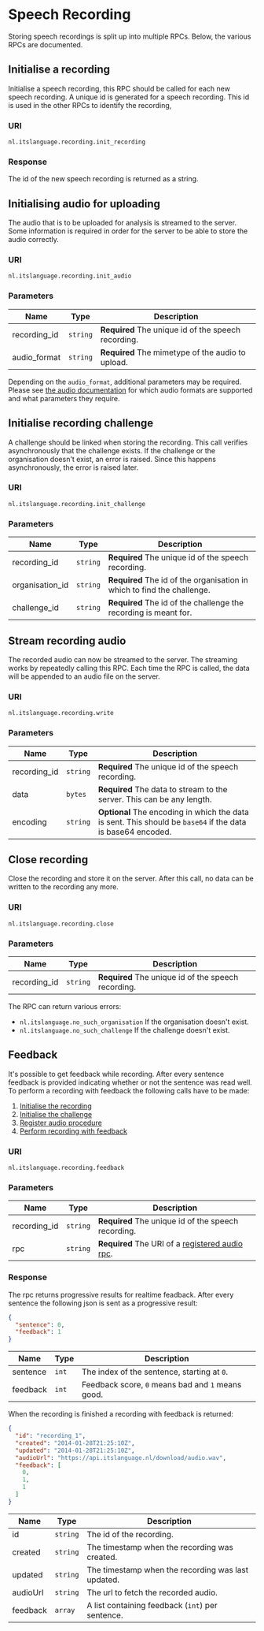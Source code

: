# Speech Recording

Storing speech recordings is split up into multiple RPCs. Below, the various
RPCs are documented.

## Initialise a recording

Initialise a speech recording, this RPC should be called for each new speech
recording. A unique id is generated for a speech recording. This id is used
in the other RPCs to identify the recording,

### URI

```
nl.itslanguage.recording.init_recording
```

### Response

The id of the new speech recording is returned as a string.

## Initialising audio for uploading

The audio that is to be uploaded for analysis is streamed to the server. Some
information is required in order for the server to be able to store the audio
correctly.

### URI

```
nl.itslanguage.recording.init_audio
```

### Parameters

Name         | Type     | Description
-------------|----------|------------
recording_id | `string` | **Required** The unique id of the speech recording.
audio_format | `string` | **Required** The mimetype of the audio to upload.

Depending on the `audio_format`, additional parameters may be required.
Please see [the audio documentation](audio.md) for which audio formats are
supported and what parameters they require.


## Initialise recording challenge

A challenge should be linked when storing the recording. This call verifies
asynchronously that the challenge exists. If the challenge or the organisation
doesn't exist, an error is raised. Since this happens asynchronously, the error
is raised later.

### URI

```
nl.itslanguage.recording.init_challenge
```

### Parameters

Name            | Type     | Description
----------------|----------|------------
recording_id    | `string` | **Required** The unique id of the speech recording.
organisation_id | `string` | **Required** The id of the organisation in which to find the challenge.
challenge_id    | `string` | **Required** The id of the challenge the recording is meant for.

## Stream recording audio

The recorded audio can now be streamed to the server. The streaming works by
repeatedly calling this RPC. Each time the RPC is called, the data
will be appended to an audio file on the server.

### URI

```
nl.itslanguage.recording.write
```

### Parameters

Name         | Type     | Description
-------------|----------|------------
recording_id | `string` | **Required** The unique id of the speech recording.
data         | `bytes`  | **Required** The data to stream to the server. This can be any length.
encoding     | `string` | **Optional** The encoding in which the data is sent. This should be `base64` if the data is base64 encoded.


## Close recording

Close the recording and store it on the server. After this call, no data can be
written to the recording any more.

### URI

```
nl.itslanguage.recording.close
```

### Parameters

Name         | Type     | Description
-------------|----------|------------
recording_id | `string` | **Required** The unique id of the speech recording.

The RPC can return various errors:

* `nl.itslanguage.no_such_organisation` If the organisation doesn't exist.
* `nl.itslanguage.no_such_challenge` If the challenge doesn't exist.


## Feedback

It's possible to get feedback while recording. After every sentence feedback is
provided indicating whether or not the sentence was read well.
To perform a recording with feedback the following calls have to be made:

1. [Initialise the recording](#initialise-a-recording)
2. [Initialise the challenge](#initialise-recording-challenge)
3. [Register audio procedure](wamp.md#register-audio-procedure)
4. [Perform recording with feedback](#feedback)

### URI

```
nl.itslanguage.recording.feedback
```

### Parameters

Name         | Type     | Description
-------------|----------|------------
recording_id | `string` | **Required** The unique id of the speech recording.
rpc          | `string` | **Required** The URI of a [registered audio rpc](wamp.md#register-audio-procedure).

### Response

The rpc returns progressive results for realtime feadback. After every sentence
the following json is sent as a progressive result:

```json
{
  "sentence": 0,
  "feedback": 1
}
```

Name     | Type  | Description
---------|-------|------------
sentence | `int` | The index of the sentence, starting at `0`.
feedback | `int` | Feedback score, `0` means bad and `1` means good.

When the recording is finished a recording with feedback is returned:

```json
{
  "id": "recording_1",
  "created": "2014-01-28T21:25:10Z",
  "updated": "2014-01-28T21:25:10Z",
  "audioUrl": "https://api.itslanguage.nl/download/audio.wav",
  "feedback": [
    0,
    1,
    1
  ]
}
```

Name     | Type     | Description
---------|----------|------------
id       | `string` | The id of the recording.
created  | `string` | The timestamp when the recording was created.
updated  | `string` | The timestamp when the recording was last updated.
audioUrl | `string` | The url to fetch the recorded audio.
feedback | `array`  | A list containing feedback (`int`) per sentence.
